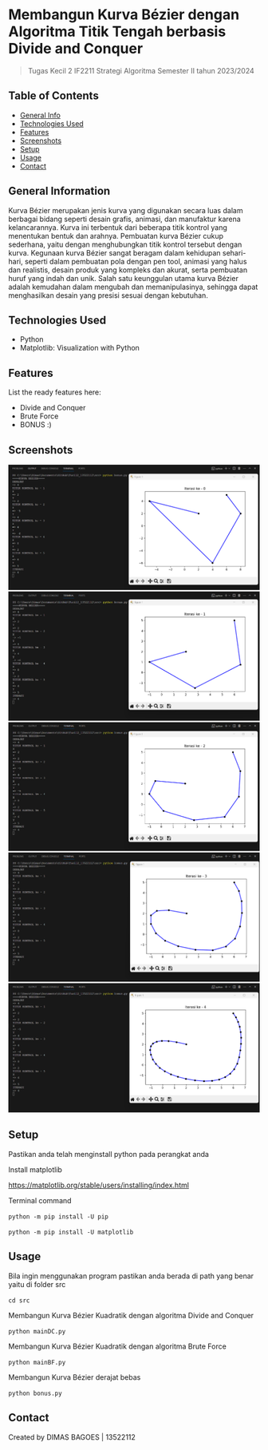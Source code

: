 # Membangun Kurva Bézier dengan Algoritma Titik Tengah berbasis Divide and Conquer
> Tugas Kecil 2 IF2211 Strategi Algoritma
> Semester II tahun 2023/2024

## Table of Contents
* [General Info](#general-information)
* [Technologies Used](#technologies-used)
* [Features](#features)
* [Screenshots](#screenshots)
* [Setup](#setup)
* [Usage](#usage)
* [Contact](#contact)


## General Information

Kurva Bézier merupakan jenis kurva yang digunakan secara luas dalam berbagai bidang seperti desain grafis, animasi, dan manufaktur karena kelancarannya. Kurva ini terbentuk dari beberapa titik kontrol yang menentukan bentuk dan arahnya. Pembuatan kurva Bézier cukup sederhana, yaitu dengan menghubungkan titik kontrol tersebut dengan kurva. Kegunaan kurva Bézier sangat beragam dalam kehidupan sehari-hari, seperti dalam pembuatan pola dengan pen tool, animasi yang halus dan realistis, desain produk yang kompleks dan akurat, serta pembuatan huruf yang indah dan unik. Salah satu keunggulan utama kurva Bézier adalah kemudahan dalam mengubah dan memanipulasinya, sehingga dapat menghasilkan desain yang presisi sesuai dengan kebutuhan.


## Technologies Used
- Python
- Matplotlib: Visualization with Python


## Features
List the ready features here:
- Divide and Conquer
- Brute Force
- BONUS :)


## Screenshots
![Example screenshot](./doc/0.png)
![Example screenshot](./doc/1.png)
![Example screenshot](./doc/2.png)
![Example screenshot](./doc/3.png)
![Example screenshot](./doc/4.png)


## Setup

Pastikan anda telah menginstall python pada perangkat anda

Install matplotlib 

https://matplotlib.org/stable/users/installing/index.html

Terminal command 

`python -m pip install -U pip`

`python -m pip install -U matplotlib`


## Usage

Bila ingin menggunakan program pastikan anda berada di path yang benar yaitu di folder src

`cd src`

Membangun Kurva Bézier Kuadratik dengan algoritma Divide and Conquer

`python mainDC.py`


Membangun Kurva Bézier Kuadratik dengan algoritma Brute Force

`python mainBF.py`


Membangun Kurva Bézier derajat bebas

`python bonus.py`


## Contact
Created by DIMAS BAGOES | 13522112

